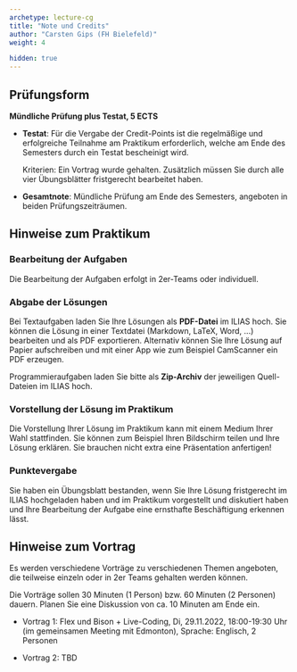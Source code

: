```yaml
---
archetype: lecture-cg
title: "Note und Credits"
author: "Carsten Gips (FH Bielefeld)"
weight: 4

hidden: true
---
```



## Prüfungsform

**Mündliche Prüfung plus Testat, 5 ECTS**

-   **Testat**:
    Für die Vergabe der Credit-Points ist die regelmäßige und erfolgreiche
    Teilnahme am Praktikum erforderlich, welche am Ende des Semesters durch
    ein Testat bescheinigt wird.

    Kriterien: Ein Vortrag wurde gehalten. Zusätzlich müssen Sie durch alle
    vier Übungsblätter fristgerecht bearbeitet haben.

-   **Gesamtnote**:
    Mündliche Prüfung am Ende des Semesters, angeboten in beiden
    Prüfungszeiträumen.


## Hinweise zum Praktikum

### Bearbeitung der Aufgaben

Die Bearbeitung der Aufgaben erfolgt in 2er-Teams oder individuell.

### Abgabe der Lösungen

Bei Textaufgaben laden Sie Ihre Lösungen als **PDF-Datei** im ILIAS hoch. Sie
können die Lösung in einer Textdatei (Markdown, LaTeX, Word, ...) bearbeiten
und als PDF exportieren. Alternativ können Sie Ihre Lösung auf Papier
aufschreiben und mit einer App wie zum Beispiel CamScanner ein PDF erzeugen.

Programmieraufgaben laden Sie bitte als **Zip-Archiv** der jeweiligen
Quell-Dateien im ILIAS hoch.

### Vorstellung der Lösung im Praktikum

Die Vorstellung Ihrer Lösung im Praktikum kann mit einem Medium Ihrer Wahl
stattfinden. Sie können zum Beispiel Ihren Bildschirm teilen und Ihre Lösung
erklären. Sie brauchen nicht extra eine Präsentation anfertigen!

### Punktevergabe

Sie haben ein Übungsblatt bestanden, wenn Sie Ihre Lösung fristgerecht
im ILIAS hochgeladen haben und im Praktikum vorgestellt und diskutiert
haben und Ihre Bearbeitung der Aufgabe eine ernsthafte Beschäftigung
erkennen lässt.


## Hinweise zum Vortrag

Es werden verschiedene Vorträge zu verschiedenen Themen angeboten, die
teilweise einzeln oder in 2er Teams gehalten werden können.

Die Vorträge sollen 30 Minuten (1 Person) bzw. 60 Minuten (2 Personen)
dauern. Planen Sie eine Diskussion von ca. 10 Minuten am Ende ein.

-   Vortrag 1:
    Flex und Bison + Live-Coding,
    Di, 29.11.2022, 18:00-19:30 Uhr (im gemeinsamen Meeting mit Edmonton),
    Sprache: Englisch,
    2 Personen

-   Vortrag 2: TBD

